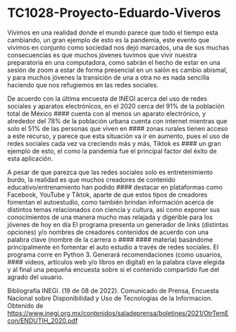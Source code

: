 # TC1028-Proyecto-Eduardo-Viveros

Vivimos en una realidad donde el mundo parece que todo el tiempo esta cambiando, un gran ejemplo de esto es la pandemia, este evento que vivimos en conjunto como  sociedad nos dejó marcados, una de sus muchas consecuencias es que muchos jóvenes tuvimos que vivir nuestra preparatoria en una computadora, como sabrán el hecho de estar en una sesión de zoom a estar de forma presencial en un salón es cambio abismal, y para muchos jóvenes la transición de una a otra no es nada sencilla haciendo que nos refugiemos en las redes sociales.

De acuerdo con la última encuesta de INEGI acerca del uso de redes sociales y aparatos electrónicos, en el 2020 cerca del 91% de la población total de México #### cuenta con al menos un aparato electrónico, y alrededor del 78% de la población urbana cuenta con internet mientras que solo el 51% de las personas que viven en #### zonas rurales tienen acceso a este recurso, y parece que esta situación va ir en aumento, pues el uso de redes sociales cada vez va creciendo más y más, Tiktok es #### un gran ejemplo de esto, el como la pandemia fue el principal factor del éxito de esta aplicación. 

A pesar de que parezca que las redes sociales solo es entretenimiento burdo, la realidad es que muchos creadores de contenido educativo/entrenamiento han podido #### destacar en plataformas como Facebook, YouTube y Tiktok, aparte de que estos tipos de creadores fomentan el autoestudio, como también brindan información acerca de distintos temas relacionados con ciencia y cultura, así como exponer sus conocimientos de una manera mucho mas relajada y digerible para los jóvenes de hoy en día
El programa presenta un generador de links (distintas opciones) y/o nombres de creadores contenidos de acuerdo con una palabra clave (nombre de la carrera o #### #### materia) basándome principalmente en fomentar el auto estudio a través de redes sociales. El programa corre en Python 3. Generará recomendaciones (como usuarios, #### videos, artículos web y/o libros en digital) en la palabra clave elegida y al final una pequeña encuesta sobre si el contenido compartido fue del agrado del usuario.

Bibliografía
INEGI. (19 de 08 de 2022). Comunicado de Prensa, Encuesta Nacional sobre Disponibilidad y Uso de Tecnologias de la Informacion. Obtenido de https://www.inegi.org.mx/contenidos/saladeprensa/boletines/2021/OtrTemEcon/ENDUTIH_2020.pdf




